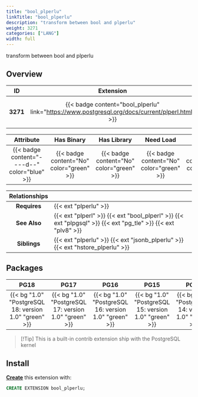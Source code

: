 ```yaml
---
title: "bool_plperlu"
linkTitle: "bool_plperlu"
description: "transform between bool and plperlu"
weight: 3271
categories: ["LANG"]
width: full
---
```


transform between bool and plperlu


## Overview

|    ID    | Extension |  Package   | Version |        Category        |           License            |       Language       |
|:--------:|:---------:|:----------:|:-------:|:----------------------:|:----------------------------:|:--------------------:|
| **3271** | {{< badge content="bool_plperlu" link="https://www.postgresql.org/docs/current/plperl.html" >}} | {{< ext "bool_plperlu" "plperlu" >}} | `1.0` | {{< category "LANG" >}} | {{< license "PostgreSQL" >}} | {{< language "C" >}} |


|  Attribute | Has Binary | Has Library | Need Load | Has DDL | Relocatable | Trusted |
|:----------:|:----------:|:-----------:|:---------:|:-------:|:-----------:|:-------:|
| {{< badge content="----d--" color="blue" >}} | {{< badge content="No" color="green" >}} | {{< badge content="No" color="green" >}} | {{< badge content="No" color="green" >}} | {{< badge content="Yes" color="green" >}} | {{< badge content="no" color="red" >}} | {{< badge content="no" color="red" >}} |


| **Relationships** |   |
|:-----------------:|:----|
|   **Requires**    | {{< ext "plperlu" >}} |
|   **See Also**    | {{< ext "plperl" >}} {{< ext "bool_plperl" >}} {{< ext "plpgsql" >}} {{< ext "pg_tle" >}} {{< ext "plv8" >}} |
|    **Siblings**   | {{< ext "plperlu" >}} {{< ext "jsonb_plperlu" >}} {{< ext "hstore_plperlu" >}} |


## Packages

| **PG18** | **PG17** | **PG16** | **PG15** | **PG14** | **PG13** |
|:--------:|:--------:|:--------:|:--------:|:--------:|:--------:|
| {{< bg "1.0" "PostgreSQL 18: version 1.0" "green" >}} | {{< bg "1.0" "PostgreSQL 17: version 1.0" "green" >}} | {{< bg "1.0" "PostgreSQL 16: version 1.0" "green" >}} | {{< bg "1.0" "PostgreSQL 15: version 1.0" "green" >}} | {{< bg "1.0" "PostgreSQL 14: version 1.0" "green" >}} | {{< bg "1.0" "PostgreSQL 13: version 1.0" "green" >}} |

> [!Tip] This is a built-in contrib extension ship with the PostgreSQL kernel


## Install

[**Create**](https://ext.pgsty.com/usage/create) this extension with:

```sql
CREATE EXTENSION bool_plperlu;
```
